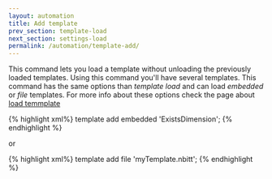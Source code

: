 ```yaml
---
layout: automation
title: Add template
prev_section: template-load
next_section: settings-load
permalink: /automation/template-add/
---
```

This command lets you load a template without unloading the previously loaded templates. Using this command you'll have several templates. This command has the same options than *template load* and can load *embedded* or *file* templates. For more info about these options check the page about [load temmplate](/automation/template-load/)

{% highlight xml%}
template add embedded 'ExistsDimension';
{% endhighlight %}

or

{% highlight xml%}
template add file 'myTemplate.nbitt';
{% endhighlight %}